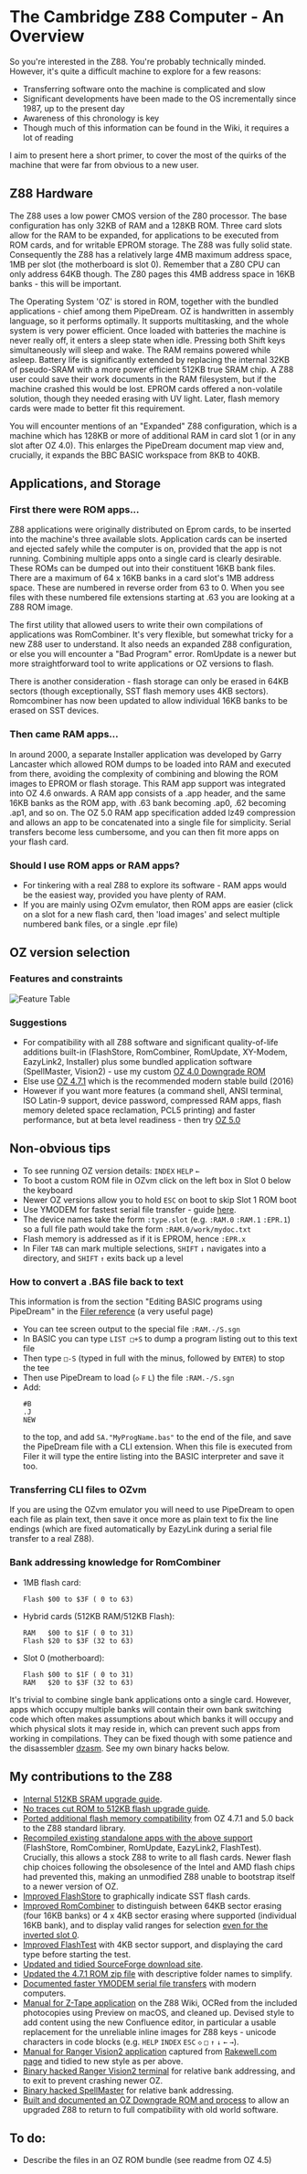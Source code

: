 # The Cambridge Z88 Computer - An Overview

So you're interested in the Z88. You're probably technically minded. However, it's quite a difficult machine to explore for a few reasons:
- Transferring software onto the machine is complicated and slow
- Significant developments have been made to the OS incrementally since 1987, up to the present day
- Awareness of this chronology is key
- Though much of this information can be found in the Wiki, it requires a lot of reading

I aim to present here a short primer, to cover the most of the quirks of the machine that were far from obvious to a new user.


## Z88 Hardware
The Z88 uses a low power CMOS version of the Z80 processor. The base configuration has only 32KB of RAM and a 128KB ROM. Three card slots allow for the RAM to be expanded, for applications to be executed from ROM cards, and for writable EPROM storage. The Z88 was fully solid state. Consequently the Z88 has a relatively large 4MB maximum address space, 1MB per slot (the motherboard is slot 0). Remember that a Z80 CPU can only address 64KB though. The Z80 pages this 4MB address space in 16KB banks - this will be important.

The Operating System 'OZ' is stored in ROM, together with the bundled applications - chief among them PipeDream. OZ is handwritten in assembly language, so it performs optimally. It supports multitasking, and the whole system is very power efficient. Once loaded with batteries the machine is never really off, it enters a sleep state when idle. Pressing both Shift keys simultaneously will sleep and wake. The RAM remains powered while asleep. Battery life is significantly extended by replacing the internal 32KB of pseudo-SRAM with a more power efficient 512KB true SRAM chip. A Z88 user could save their work documents in the RAM filesystem, but if the machine crashed this would be lost. EPROM cards offered a non-volatile solution, though they needed erasing with UV light. Later, flash memory cards were made to better fit this requirement.

You will encounter mentions of an "Expanded" Z88 configuration, which is a machine which has 128KB or more of additional RAM in card slot 1 (or in any slot after OZ 4.0). This enlarges the PipeDream document map view and, crucially, it expands the BBC BASIC workspace from 8KB to 40KB.


## Applications, and Storage

### First there were ROM apps...

Z88 applications were originally distributed on Eprom cards, to be inserted into the machine's three available slots. Application cards can be inserted and ejected safely while the computer is on, provided that the app is not running. Combining multiple apps onto a single card is clearly desirable. These ROMs can be dumped out into their constituent 16KB bank files. There are a maximum of 64 x 16KB banks in a card slot's 1MB address space. These are numbered in reverse order from 63 to 0. When you see files with these numbered file extensions starting at .63 you are looking at a Z88 ROM image.

The first utility that allowed users to write their own compilations of applications was RomCombiner. It's very flexible, but somewhat tricky for a new Z88 user to understand. It also needs an expanded Z88 configuration, or else you will encounter a "Bad Program" error. RomUpdate is a newer but more straightforward tool to write applications or OZ versions to flash.

There is another consideration - flash storage can only be erased in 64KB sectors (though exceptionally, SST flash memory uses 4KB sectors). Romcombiner has now been updated to allow individual 16KB banks to be erased on SST devices.

### Then came RAM apps...

In around 2000, a separate Installer application was developed by Garry Lancaster which allowed ROM dumps to be loaded into RAM and executed from there, avoiding the complexity of combining and blowing the ROM images to EPROM or flash storage. This RAM app support was integrated into OZ 4.6 onwards. A RAM app consists of a .app header, and the same 16KB banks as the ROM app, with .63 bank becoming .ap0, .62 becoming .ap1, and so on.
The OZ 5.0 RAM app specification added lz49 compression and allows an app to be concatenated into a single file for simplicity. Serial transfers become less cumbersome, and you can then fit more apps on your flash card.

### Should I use ROM apps or RAM apps?
- For tinkering with a real Z88 to explore its software - RAM apps would be the easiest way, provided you have plenty of RAM.
- If you are mainly using OZvm emulator, then ROM apps are easier (click on a slot for a new flash card, then 'load images' and select multiple numbered bank files, or a single .epr file)


## OZ version selection
### Features and constraints
![Feature Table](./OZ_feature_table.png)

### Suggestions
- For compatibility with all Z88 software and significant quality-of-life additions built-in (FlashStore, RomCombiner, RomUpdate, XY-Modem, EazyLink2, Installer) plus some bundled application software (SpellMaster, Vision2) - use my custom [OZ 4.0 Downgrade ROM](https://cambridgez88.jira.com/wiki/spaces/ZP/pages/2680160375/Slot+0+Flash+Downgrade)
- Else use [OZ 4.7.1](https://sourceforge.net/projects/z88/files/Z88%20ROM/) which is the recommended modern stable build (2016)
- However if you want more features (a command shell, ANSI terminal, ISO Latin-9 support, device password, compressed RAM apps, flash memory deleted space reclamation, PCL5 printing) and faster performance, but at beta level readiness - then try [OZ 5.0](https://sourceforge.net/projects/z88/files/Z88%20ROM/)

## Non-obvious tips
- To see running OZ version details: `INDEX` `HELP` `←`
- To boot a custom ROM file in OZvm click on the left box in Slot 0 below the keyboard
- Newer OZ versions allow you to hold `ESC` on boot to skip Slot 1 ROM boot
- Use YMODEM for fastest serial file transfer - guide [here](https://cambridgez88.jira.com/wiki/spaces/ZP/pages/2676457477/YMODEM+fastest).
- The device names take the form `:type.slot` (e.g. `:RAM.0` `:RAM.1` `:EPR.1`) so a full file path would take the form `:RAM.0/work/mydoc.txt`
- Flash memory is addressed as if it is EPROM, hence `:EPR.x`
- In Filer `TAB` can mark multiple selections, `SHIFT` `↓` navigates into a directory, and `SHIFT` `↑` exits back up a level

### How to convert a .BAS file back to text
This information is from the section "Editing BASIC programs using PipeDream" in the [Filer reference](https://cambridgez88.jira.com/wiki/spaces/UG/pages/35913796/Section+Seven+-+Filer+reference) (a very useful page)
- You can tee screen output to the special file `:RAM.-/S.sgn`
- In BASIC you can type `LIST □+S` to dump a program listing out to this text file
- Then type `□-S` (typed in full with the minus, followed by `ENTER`) to stop the tee
- Then use PipeDream to load (`◇` `F` `L`) the file `:RAM.-/S.sgn`
- Add:
  ```
  #B
  .J
  NEW
  ```
  to the top, and add `SA."MyProgName.bas"` to the end of the file, and save the PipeDream file with a CLI extension. When this file is executed from Filer it will type the entire listing into the BASIC interpreter and save it too.

### Transferring CLI files to OZvm
If you are using the OZvm emulator you will need to use PipeDream to open each file as plain text, then save it once more as plain text to fix the line endings (which are fixed automatically by EazyLink during a serial file transfer to a real Z88).

### Bank addressing knowledge for RomCombiner
- 1MB flash card:
  ```
  Flash $00 to $3F ( 0 to 63)
  ```

- Hybrid cards (512KB RAM/512KB Flash):
  ```
  RAM   $00 to $1F ( 0 to 31)
  Flash $20 to $3F (32 to 63)
  ```

- Slot 0 (motherboard):
  ```
  Flash $00 to $1F ( 0 to 31)
  RAM   $20 to $3F (32 to 63)
  ```

It's trivial to combine single bank applications onto a single card. However, apps which occupy multiple banks will contain their own bank switching code which often makes assumptions about which banks it will occupy and which physical slots it may reside in, which can prevent such apps from working in compilations. They can be fixed though with some patience and the disassembler [dzasm](https://gitlab.com/b4works/dzasm/-/tree/master). See my own binary hacks below.

## My contributions to the Z88
- [Internal 512KB SRAM upgrade guide](https://sinclairzxworld.com/viewtopic.php?p=43036).
- [No traces cut ROM to 512KB flash upgrade guide](https://sinclairzxworld.com/viewtopic.php?p=43320).
- [Ported additional flash memory compatibility](https://bitbucket.org/cambridge/z88/pull-requests/1) from OZ 4.7.1 and 5.0 back to the Z88 standard library.
- [Recompiled existing standalone apps with the above support](https://www.sinclairzxworld.com/viewtopic.php?f=24&t=4783) (FlashStore, RomCombiner, RomUpdate, EazyLink2, FlashTest). Crucially, this allows a stock Z88 to write to all flash cards. Newer flash chip choices following the obsolesence of the Intel and AMD flash chips had prevented this, making an unmodified Z88 unable to bootstrap itself to a newer version of OZ.
- [Improved FlashStore](https://bitbucket.org/cambridge/z88/pull-requests/2) to graphically indicate SST flash cards.
- [Improved RomCombiner](https://bitbucket.org/cambridge/z88/pull-requests/3) to distinguish between 64KB sector erasing (four 16KB banks) or 4 x 4KB sector erasing where supported (individual 16KB bank), and to display valid ranges for selection [even for the inverted slot 0](https://bitbucket.org/cambridge/z88/pull-requests/6).
- [Improved FlashTest](https://bitbucket.org/cambridge/z88/pull-requests/1/diff#chg-z88apps/flashtest/fltest.asm) with 4KB sector support, and displaying the card type before starting the test.
- [Updated and tidied SourceForge download site](https://sourceforge.net/projects/z88/files/).
- [Updated the 4.7.1 ROM zip file](https://sourceforge.net/projects/z88/files/Z88%20ROM/V4.7.1/) with descriptive folder names to simplify.
- [Documented faster YMODEM serial file transfers](https://cambridgez88.jira.com/wiki/spaces/ZP/pages/2676457477/YMODEM+fastest) with modern computers.
- [Manual for Z-Tape application](https://cambridgez88.jira.com/wiki/spaces/ZP/pages/2676293651/Z-Tape) on the Z88 Wiki, OCRed from the included photocopies using Preview on macOS, and cleaned up. Devised style to add content using the new Confluence editor, in particular a usable replacement for the unreliable inline images for Z88 keys - unicode characters in code blocks (e.g. `HELP` `INDEX` `ESC` `◇` `□` `↑` `↓` `←` `→`).
- [Manual for Ranger Vision2 application](https://cambridgez88.jira.com/wiki/spaces/ZP/pages/2679144450/Vision) captured from [Rakewell.com page](http://www.rakewell.com/z88/z88comlinks_n.shtml#vision) and tidied to new style as per above.
- [Binary hacked Ranger Vision2 terminal](https://cambridgez88.jira.com/wiki/spaces/ZP/pages/2702114818/Vision2+Fix+Patch) for relative bank addressing, and to exit to prevent crashing newer OZ.
- [Binary hacked SpellMaster](https://cambridgez88.jira.com/wiki/spaces/ZP/pages/2735439875/Spell-Master+Fix+Patches) for relative bank addressing.
- [Built and documented an OZ Downgrade ROM and process](https://cambridgez88.jira.com/wiki/spaces/ZP/pages/2680160375/Slot+0+Flash+Downgrade) to allow an upgraded Z88 to return to full compatibility with old world software.

## To do:
- Describe the files in an OZ ROM bundle (see readme from OZ 4.5)
